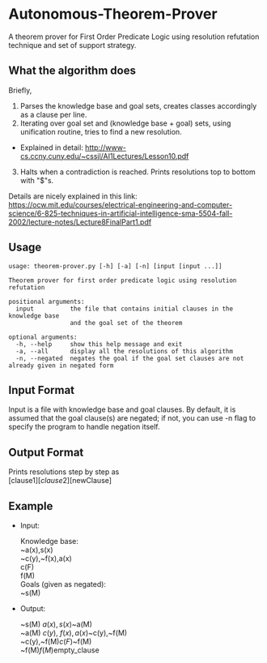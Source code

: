 # Autonomous-Theorem-Prover
A theorem prover for First Order Predicate Logic using resolution refutation technique and set of support strategy.

## What the algorithm does
Briefly,
1. Parses the knowledge base and goal sets, creates classes accordingly as a clause per line.
2. Iterating over goal set and (knowledge base + goal) sets, using unification routine, tries to find a new resolution.
* Explained in detail: http://www-cs.ccny.cuny.edu/~cssjl/AI1Lectures/Lesson10.pdf
3. Halts when a contradiction is reached. Prints resolutions top to bottom with "$"s.

Details are nicely explained in this link: https://ocw.mit.edu/courses/electrical-engineering-and-computer-science/6-825-techniques-in-artificial-intelligence-sma-5504-fall-2002/lecture-notes/Lecture8FinalPart1.pdf

## Usage

    usage: theorem-prover.py [-h] [-a] [-n] [input [input ...]]

    Theorem prover for first order predicate logic using resolution refutation

    positional arguments:
      input          the file that contains initial clauses in the knowledge base
                     and the goal set of the theorem

    optional arguments:
      -h, --help     show this help message and exit
      -a, --all      display all the resolutions of this algorithm
      -n, --negated  negates the goal if the goal set clauses are not already given in negated form

## Input Format
Input is a file with knowledge base and goal clauses. By default, it is assumed that the goal clause(s) are negated; if not, you can use -n flag to specify the program to handle negation itself.

## Output Format
Prints resolutions step by step as  
[clause1]$[clause2]$[newClause]  

## Example
* Input:  

  Knowledge base:  
  ~a(x),s(x)  
  ~c(y),~f(x),a(x)  
  c(F)  
  f(M)  
  Goals (given as negated):  
  ~s(M)  

* Output:  

  ~s(M)$~a(x),s(x)$~a(M)  
  ~a(M)$~c(y),~f(x),a(x)$~c(y),~f(M)  
  ~c(y),~f(M)$c(F)$~f(M)  
  ~f(M)$f(M)$empty_clause  
